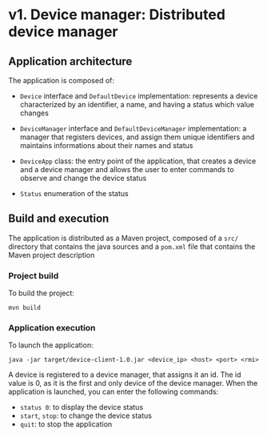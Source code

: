 # v1. Device manager: Distributed device manager

## Application architecture

The application is composed of:

* `Device` interface and `DefaultDevice` implementation: represents a
  device characterized by an identifier, a name, and having a status
  which value changes
  
* `DeviceManager` interface and `DefaultDeviceManager` implementation:
  a manager that registers devices, and assign them unique identifiers
  and maintains informations about their names and status
  
* `DeviceApp` class: the entry point of the application, that creates
  a device and a device manager and allows the user to enter commands
  to observe and change the device status
* `Status` enumeration of the status
  
## Build and execution

The application is distributed as a Maven project, composed of a
`src/` directory that contains the java sources and a `pom.xml` file
that contains the Maven project description

### Project build

To build the project:

    mvn build
	
### Application execution

To launch the application:

    java -jar target/device-client-1.0.jar <device_ip> <host> <port> <rmi>
	
A device is registered to a device manager, that assigns it an id. The
id value is 0, as it is the first and only device of the device
manager. When the application is launched, you can enter the following
commands: 
* `status 0`: to display the device status
* `start`, `stop`: to change the device status
* `quit`: to stop the application
